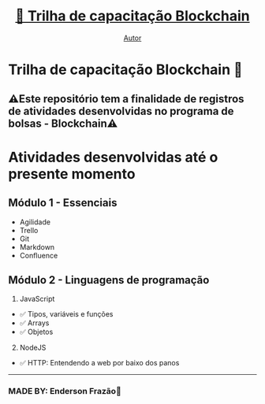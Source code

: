 <h1 align="center"> 
<a href= "https://github.com/EndersonF/trilha-de-capacitacao-blockchain">🔗 Trilha de capacitação Blockchain</a>
</h1>

<p align="center">
 <a href="https://github.com/EndersonF" target="_blank"> Autor</a>
</p>

# Trilha de capacitação Blockchain 📌

## **⚠️Este repositório tem a finalidade de registros de atividades desenvolvidas no programa de bolsas - Blockchain⚠️**

# Atividades desenvolvidas até o presente momento

## Módulo 1 - Essenciais

- Agilidade
- Trello
- Git
- Markdown
- Confluence

## Módulo 2 - Linguagens de programação

1. JavaScript
- ✅ Tipos, variáveis e funções
- ✅ Arrays
- ✅ Objetos

2. NodeJS
- ✅ HTTP: Entendendo a web por baixo dos panos

---

### MADE BY: **Enderson Frazão🤟**
